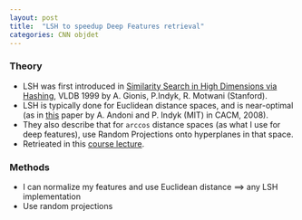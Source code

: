 ```yaml
---
layout: post
title:  "LSH to speedup Deep Features retrieval"
categories: CNN objdet
---
```


### Theory
- LSH was first introduced in [Similarity Search in High Dimensions via Hashing](http://www.vldb.org/conf/1999/P49.pdf), VLDB 1999 by A. Gionis, P.Indyk, R. Motwani (Stanford).
- LSH is typically done for Euclidean distance spaces, and is near-optimal (as in 
    [this](http://www.mit.edu/~andoni/LSH/)
    paper by A. Andoni and P. Indyk (MIT) in CACM, 2008).
- They also describe that for `arccos` distance spaces (as what I use for deep features), use Random Projections onto hyperplanes in that space.
- Retrieated in this [course lecture](http://cs.stanford.edu/~rishig/courses/ref/l7.txt).


### Methods
- I can normalize my features and use Euclidean distance $\implies$ any LSH implementation
- Use random projections

